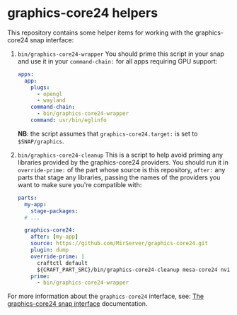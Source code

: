 graphics-core24 helpers
===

This repository contains some helper items for working with the graphics-core24 snap interface:

1. `bin/graphics-core24-wrapper`
   You should prime this script in your snap and use it in your `command-chain:` for all
   apps requiring GPU support:
   ```yaml
   apps:
     app:
       plugs:
         - opengl
         - wayland
       command-chain:
         - bin/graphics-core24-wrapper
       command: usr/bin/eglinfo
   ```

   **NB**: the script assumes that `graphics-core24.target:` is set to `$SNAP/graphics`.

2. `bin/graphics-core24-cleanup`
   This is a script to help avoid priming any libraries provided by the graphics-core24 providers.
   You should run it in `override-prime:` of the part whose source is this repository, `after:`
   any parts that stage any libraries, passing the names of the providers you want to make sure
   you're compatible with:

   ```yaml
   parts:
     my-app:
       stage-packages:
     # ...

     graphics-core24:
       after: [my-app]
       source: https://github.com/MirServer/graphics-core24.git
       plugin: dump
       override-prime: |
         craftctl default
         ${CRAFT_PART_SRC}/bin/graphics-core24-cleanup mesa-core24 nvidia-core24
       prime:
         - bin/graphics-core24-wrapper
   ```

For more information about the `graphics-core24` interface, see: [The graphics-core24 snap interface](https://mir-server.io/docs/the-graphics-core24-snap-interface) documentation.
